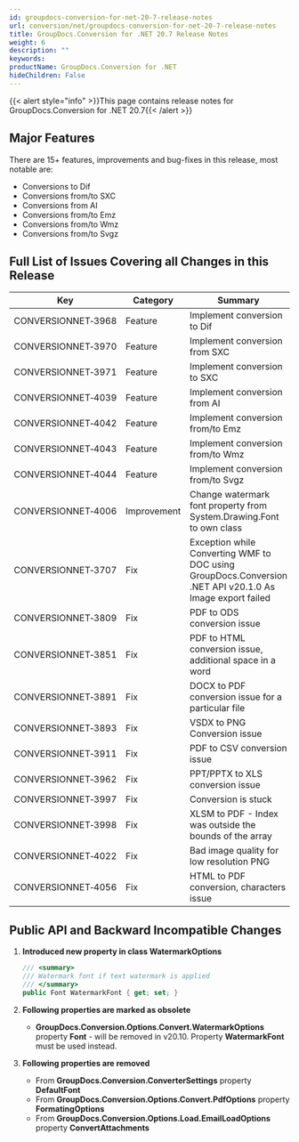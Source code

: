 ```yaml
---
id: groupdocs-conversion-for-net-20-7-release-notes
url: conversion/net/groupdocs-conversion-for-net-20-7-release-notes
title: GroupDocs.Conversion for .NET 20.7 Release Notes
weight: 6
description: ""
keywords: 
productName: GroupDocs.Conversion for .NET
hideChildren: False
---
```

{{< alert style="info" >}}This page contains release notes for GroupDocs.Conversion for .NET 20.7{{< /alert >}}

## Major Features

There are 15+ features, improvements and bug-fixes in this release, most notable are:

*   Conversions to Dif
*   Conversions from/to SXC
*   Conversions from AI
*   Conversions from/to Emz
*   Conversions from/to Wmz
*   Conversions from/to Svgz

## Full List of Issues Covering all Changes in this Release


| Key | Category | Summary |
| --- | --- | --- |
| CONVERSIONNET&#8209;3968    |	Feature |	Implement conversion to Dif |
| CONVERSIONNET&#8209;3970    |	Feature |	Implement conversion from SXC |
| CONVERSIONNET&#8209;3971    |	Feature |	Implement conversion to SXC |
| CONVERSIONNET&#8209;4039    |	Feature |	Implement conversion from AI |
| CONVERSIONNET&#8209;4042    |	Feature |	Implement conversion from/to Emz |
| CONVERSIONNET&#8209;4043    |	Feature |	Implement conversion from/to Wmz |
| CONVERSIONNET&#8209;4044    |	Feature |	Implement conversion from/to Svgz |
| CONVERSIONNET&#8209;4006    |	Improvement |	Change watermark font property from System.Drawing.Font to own class |
| CONVERSIONNET&#8209;3707    | Fix |	Exception while Converting WMF to DOC using GroupDocs.Conversion .NET API v20.1.0 As Image export failed |
| CONVERSIONNET&#8209;3809    | Fix |	PDF to ODS conversion issue |
| CONVERSIONNET&#8209;3851    | Fix |	PDF to HTML conversion issue, additional space in a word |
| CONVERSIONNET&#8209;3891    | Fix |	DOCX to PDF conversion issue for a particular file |
| CONVERSIONNET&#8209;3893    | Fix |	VSDX to PNG Conversion issue |
| CONVERSIONNET&#8209;3911    | Fix |	PDF to CSV conversion issue |
| CONVERSIONNET&#8209;3962    | Fix |	PPT/PPTX to XLS conversion issue |
| CONVERSIONNET&#8209;3997    | Fix |	Conversion is stuck |
| CONVERSIONNET&#8209;3998    | Fix |	XLSM to PDF - Index was outside the bounds of the array |
| CONVERSIONNET&#8209;4022    | Fix |	Bad image quality for low resolution PNG |
| CONVERSIONNET&#8209;4056    | Fix |	HTML to PDF conversion, characters issue |


## Public API and Backward Incompatible Changes

1.  **Introduced new property in class WatermarkOptions**
    
    ```csharp
    /// <summary>
    /// Watermark font if text watermark is applied
    /// </summary>
    public Font WatermarkFont { get; set; }
    ```
    
2.  **Following properties are marked as obsolete**
    
    * **GroupDocs.Conversion.Options.Convert.WatermarkOptions** property **Font**  - will be removed in v20.10. Property **WatermarkFont** must be used instead.
    
3.  **Following properties are removed**
    
    * From **GroupDocs.Conversion.ConverterSettings** property **DefaultFont**
    * From **GroupDocs.Conversion.Options.Convert.PdfOptions** property **FormatingOptions**
    * From **GroupDocs.Conversion.Options.Load.EmailLoadOptions** property **ConvertAttachments**
